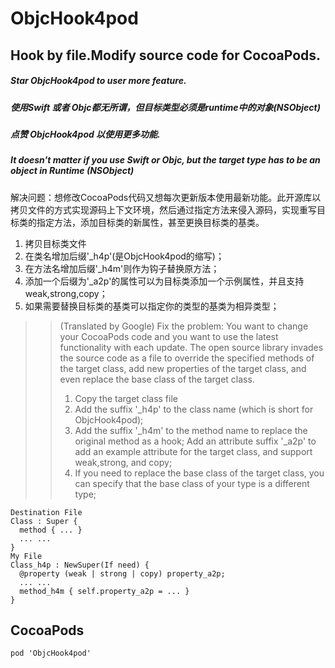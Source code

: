 # ObjcHook4pod
## Hook by file.Modify source code for CocoaPods. 
##### Star ObjcHook4pod to user more feature.
##### 使用Swift 或者 Objc都无所谓，但目标类型必须是runtime中的对象(NSObject)
##### 点赞 ObjcHook4pod 以使用更多功能.
##### It doesn't matter if you use Swift or Objc, but the target type has to be an object in Runtime (NSObject)


####
解决问题：想修改CocoaPods代码又想每次更新版本使用最新功能。此开源库以拷贝文件的方式实现源码上下文环境，然后通过指定方法来侵入源码，实现重写目标类的指定方法，添加目标类的新属性，甚至更换目标类的基类。
1. 拷贝目标类文件
2. 在类名增加后缀'_h4p'(是ObjcHook4pod的缩写)；
3. 在方法名增加后缀'_h4m'则作为钩子替换原方法；
4. 添加一个后缀为'_a2p'的属性可以为目标类添加一个示例属性，并且支持weak,strong,copy；
5. 如果需要替换目标类的基类可以指定你的类型的基类为相异类型；
>> (Translated by Google)
Fix the problem: You want to change your CocoaPods code and you want to use the latest functionality with each update. The open source library invades the source code as a file to override the specified methods of the target class, add new properties of the target class, and even replace the base class of the target class.
>> 1. Copy the target class file
>> 2. Add the suffix '_h4p' to the class name (which is short for ObjcHook4pod);
>> 3. Add the suffix '_h4m' to the method name to replace the original method as a hook;
Add an attribute suffix '_a2p' to add an example attribute for the target class, and support weak,strong, and copy;
>> 5. If you need to replace the base class of the target class, you can specify that the base class of your type is a different type;

```  
Destination File
Class : Super {
  method { ... }
  ... ...
}
My File
Class_h4p : NewSuper(If need) {
  @property (weak | strong | copy) property_a2p;
  ... ...
  method_h4m { self.property_a2p = ... }
}
```
## CocoaPods
```
pod 'ObjcHook4pod'
```
